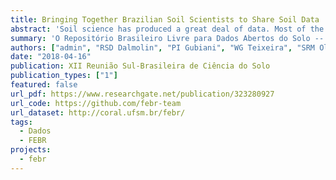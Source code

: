 ```yaml
---
title: Bringing Together Brazilian Soil Scientists to Share Soil Data
abstract: 'Soil science has produced a great deal of data. Most of the information is published as a single paper, and the primary data is unavailable to other researchers. As data underutilization is a waste of resources and refrains the advancement of knowledge, many isolated soil data rescue and sharing efforts have emerged in the scientific community. Lately, soil scientists have increased their concerns with data discoverability and reusability, and reproducible research. To address these issues, Brazilian soil scientists have recently created a data repository using community-built standards and following open data policies. The Free Brazilian Repository for Open Soil Data -- FEBR, www.ufsm.br/febr – is a centralized repository targeted at storing open soil data and serving it in a standardized and harmonized format. The repository infrastructure was built using open source and/or free (of cost) software, and was primarily designed for the individual management of datasets. A dataset-driven structure helps datasets authors to be properly acknowledged. Moreover, it gives the flexibility to accommodate many types of data of any soil variable. This is accomplished by storing each dataset using a collection of spreadsheets accessible through an online application. Spreadsheets are familiar to any soil scientist, the reason why it is easier to enter, manipulate and visualize soil data in FEBR. They also facilitate the participation of soil survey experts in the recovery and quality assessment of legacy data. Soil scientists can help in the definition of standards and data management choices through a public discussion forum, febr-forum@googlegroups.com. A comprehensive documentation is available to guide FEBR maintainers and data contributors. A detailed catalog gives access to the 14 477 soil observations – 42% of them from south and southeastern Brazil – from 232 datasets contained in FEBR. Global and dataset-specific visualization and search tools and multiple download facilities are available. The latter includes standard file formats and connections with R and QGIS through the FEBR package. Various products can be derived from data in FEBR: specialized databases, pedotransfer functions, fertilizer recommendation guides, classification systems, and detailed soil maps. By sharing data through a centralized soil data storing and sharing facility, soil scientists from different fields have the opportunity to increase collaboration and the much needed soil knowledge.'
summary: 'O Repositório Brasileiro Livre para Dados Abertos do Solo -- FEBR, www.ufsm.br/febr -- é um repositório centralizado voltado ao armazenamento e distribuição de dados abertos do solo em formato padronizado e harmonizado. A estrutura do repositório foi construída usando softwares livres (de custo) e de código aberto, primando pela facilidade de manutenção, uso e acesso. Trata-se do maior repositório de dados do solo do Brasil, com 14 477 observações provenientes de 232 conjuntos de dados. O FEBR é a ferramenta que estava faltando para otimizar o uso dos recursos da pesquisa e aumentar a colaboração entre cientistas do solo.'
authors: ["admin", "RSD Dalmolin", "PI Gubiani", "WG Teixeira", "SRM Oliveira", "JHM Viana", "CG Tornquist", "LHC Anjos", "JJLL Souza", "EC Ribeiro", "MV Ottoni", "PSC Medeiros", "JM Reichert", "DS Siqueira", "J Marques Júnior", "JAM Demattê", "AC Dotto", "LS Collier", "GM Vasques", "GS Valladares", "FA Pedron", "JC Pedroso Neto", "JMF Alba", "RP Oliveira", "JH Caviglione", "P Miguel", "HG Santos", "CA Flores", "IF Lepsch", "DJ Gris", "NA Rosin", "JM Moura-Bueno"]
date: "2018-04-16"
publication: XII Reunião Sul-Brasileira de Ciência do Solo
publication_types: ["1"]
featured: false
url_pdf: https://www.researchgate.net/publication/323280927
url_code: https://github.com/febr-team
url_dataset: http://coral.ufsm.br/febr/
tags:
  - Dados
  - FEBR
projects:
  - febr
---
```


